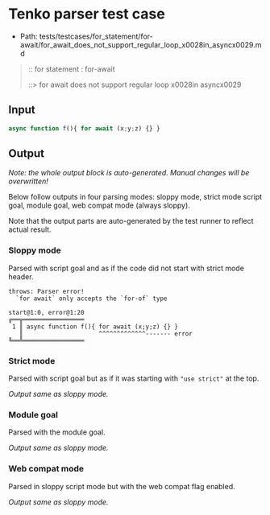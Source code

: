 # Tenko parser test case

- Path: tests/testcases/for_statement/for-await/for_await_does_not_support_regular_loop_x0028in_asyncx0029.md

> :: for statement : for-await
>
> ::> for await does not support regular loop x0028in asyncx0029

## Input

`````js
async function f(){ for await (x;y;z) {} }
`````

## Output

_Note: the whole output block is auto-generated. Manual changes will be overwritten!_

Below follow outputs in four parsing modes: sloppy mode, strict mode script goal, module goal, web compat mode (always sloppy).

Note that the output parts are auto-generated by the test runner to reflect actual result.

### Sloppy mode

Parsed with script goal and as if the code did not start with strict mode header.

`````
throws: Parser error!
  `for await` only accepts the `for-of` type

start@1:0, error@1:20
╔══╦═════════════════
 1 ║ async function f(){ for await (x;y;z) {} }
   ║                     ^^^^^^^^^^^^^------- error
╚══╩═════════════════

`````

### Strict mode

Parsed with script goal but as if it was starting with `"use strict"` at the top.

_Output same as sloppy mode._

### Module goal

Parsed with the module goal.

_Output same as sloppy mode._

### Web compat mode

Parsed in sloppy script mode but with the web compat flag enabled.

_Output same as sloppy mode._
